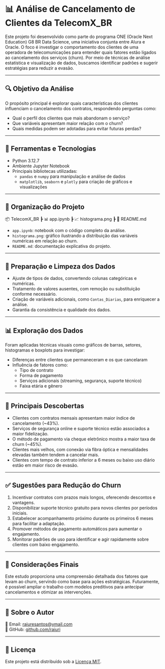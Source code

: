 # 📊 Análise de Cancelamento de Clientes da TelecomX_BR

Este projeto foi desenvolvido como parte do programa ONE (Oracle Next Education) G8 BR Data Science, uma iniciativa conjunta entre Alura e Oracle. O foco é investigar o comportamento dos clientes de uma operadora de telecomunicações para entender quais fatores estão ligados ao cancelamento dos serviços (churn). Por meio de técnicas de análise estatística e visualização de dados, buscamos identificar padrões e sugerir estratégias para reduzir a evasão.

---

## 🔍 Objetivo da Análise

O propósito principal é explorar quais características dos clientes influenciam o cancelamento dos contratos, respondendo perguntas como:

- Qual o perfil dos clientes que mais abandonam o serviço?
- Que variáveis apresentam maior relação com o churn?
- Quais medidas podem ser adotadas para evitar futuras perdas?

---

## 🧮 Ferramentas e Tecnologias

- Python 3.12.7
- Ambiente Jupyter Notebook
- Principais bibliotecas utilizadas:
  - `pandas` e `numpy` para manipulação e análise de dados
  - `matplotlib`, `seaborn` e `plotly` para criação de gráficos e visualizações

---

## 📁 Organização do Projeto  
📦 TelecomX_BR
┣ 📊 app.ipynb
┣ 📈 histograma.png
┣ 📑 README.md


- `app.ipynb`: notebook com o código completo da análise.
- `histograma.png`: gráfico ilustrando a distribuição das variáveis numéricas em relação ao churn.
- `README.md`: documentação explicativa do projeto.

---

## 🧼 Preparação e Limpeza dos Dados

- Ajuste de tipos de dados, convertendo colunas categóricas e numéricas.
- Tratamento de valores ausentes, com remoção ou substituição conforme necessário.
- Criação de variáveis adicionais, como `Contas_Diarias`, para enriquecer a análise.
- Garantia da consistência e qualidade dos dados.

---

## 📊 Exploração dos Dados

Foram aplicadas técnicas visuais como gráficos de barras, setores, histogramas e boxplots para investigar:

- Diferenças entre clientes que permaneceram e os que cancelaram
- Influência de fatores como:
  - Tipo de contrato
  - Forma de pagamento
  - Serviços adicionais (streaming, segurança, suporte técnico)
  - Faixa etária e gênero

---

## 📌 Principais Descobertas

- Clientes com contratos mensais apresentam maior índice de cancelamento (~43%).
- Serviços de segurança online e suporte técnico estão associados a maior fidelização.
- O método de pagamento via cheque eletrônico mostra a maior taxa de churn (~45%).
- Clientes mais velhos, com conexão via fibra óptica e mensalidades elevadas também tendem a cancelar mais.
- Clientes com tempo de contrato inferior a 6 meses ou baixo uso diário estão em maior risco de evasão.

---

## ✅ Sugestões para Redução do Churn

1. Incentivar contratos com prazos mais longos, oferecendo descontos e vantagens.
2. Disponibilizar suporte técnico gratuito para novos clientes por períodos iniciais.
3. Estabelecer acompanhamento próximo durante os primeiros 6 meses para facilitar a adaptação.
4. Promover métodos de pagamento automáticos para aumentar o engajamento.
5. Monitorar padrões de uso para identificar e agir rapidamente sobre clientes com baixo engajamento.

---

## 📌 Considerações Finais

Este estudo proporciona uma compreensão detalhada dos fatores que levam ao churn, servindo como base para ações estratégicas. Futuramente, é possível ampliar o trabalho com modelos preditivos para antecipar cancelamentos e otimizar as intervenções.

---

## 👤 Sobre o Autor

📧 Email: raiuresantos@ymail.com  
📎 GitHub: [github.com/raiuri](https://github.com/raiuri)

---

## 📝 Licença

Este projeto está distribuído sob a [Licença MIT](LICENSE).

